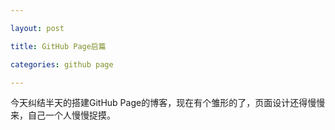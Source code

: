 ```yaml
---

layout: post

title: GitHub Page启篇

categories: github page

---
```

今天纠结半天的搭建GitHub Page的博客，现在有个雏形的了，页面设计还得慢慢来，自己一个人慢慢捉摸。

